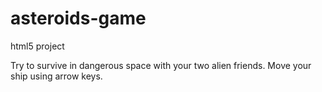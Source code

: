 # asteroids-game

html5 project 

Try to survive in dangerous space with your two alien friends.
Move your ship using arrow keys.
